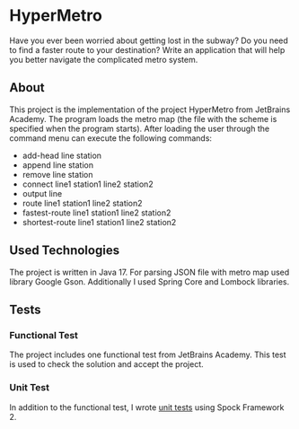 # HyperMetro
Have you ever been worried about getting lost in the subway? Do you need to find a faster route to your destination? Write an application that will help you better navigate the complicated metro system.

## About
This project is the implementation of the project HyperMetro from JetBrains Academy. The program loads the metro map (the file with the scheme is specified when the program starts). After loading the user through the command menu can execute the following commands:

- add-head line station
- append line station
- remove line station
- connect line1 station1 line2 station2
- output line
- route line1 station1 line2 station2
- fastest-route line1 station1 line2 station2
- shortest-route line1 station1 line2 station2

## Used Technologies

The project is written in Java 17. For parsing JSON file with metro map used library Google Gson. Additionally I used Spring Core and Lombock libraries. 

## Tests

### Functional Test
The project includes one functional test from JetBrains Academy. This test is used to check the solution and accept the project. 

### Unit Test
In addition to the functional test, I wrote [unit tests](https://github.com/rabestro/jetbrains-academy-hypermetro-java/tree/master/HyperMetro/task/test/metro) using Spock Framework 2. 
